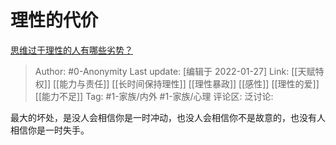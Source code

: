 # 理性的代价
[思维过于理性的人有哪些劣势？](https://www.zhihu.com/question/20274183/answer/496743761)

> Author: #0-Anonymity
> Last update: [编辑于 2022-01-27]
> Link: [[天赋特权]] [[能力与责任]] [[长时间保持理性]] [[理性暴政]] [[感性]] [[理性的爱]] [[能力不足]]
> Tag: #1-家族/内外 #1-家族/心理
> 评论区:
> 泛讨论:

最大的坏处，是没人会相信你是一时冲动，也没人会相信你不是故意的，也没有人相信你是一时失手。
